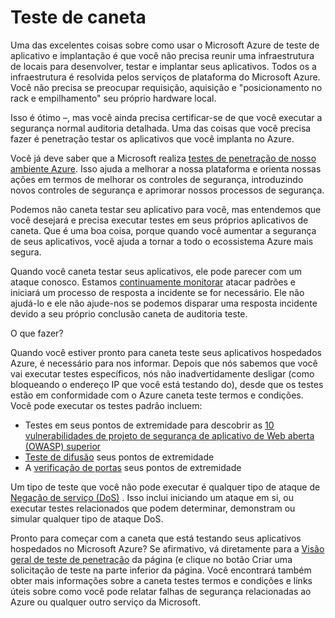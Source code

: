 <properties
   pageTitle="Teste de caneta | Microsoft Azure"
   description="O artigo fornece uma visão geral da processo de (teste) de testes de penetração e como executar teste contra seus aplicativos em execução no Azure infraestrutura."
   services="security"
   documentationCenter="na"
   authors="YuriDio"
   manager="swadhwa"
   editor="TomSh"/>

<tags
   ms.service="security"
   ms.devlang="na"
   ms.topic="article"
   ms.tgt_pltfrm="na"
   ms.workload="na"
   ms.date="10/25/2016"
   ms.author="yurid"/>

# <a name="pen-testing"></a>Teste de caneta

Uma das excelentes coisas sobre como usar o Microsoft Azure de teste de aplicativo e implantação é que você não precisa reunir uma infraestrutura de locais para desenvolver, testar e implantar seus aplicativos. Todos os a infraestrutura é resolvida pelos serviços de plataforma do Microsoft Azure. Você não precisa se preocupar requisição, aquisição e "posicionamento no rack e empilhamento" seu próprio hardware local.

Isso é ótimo –, mas você ainda precisa certificar-se de que você executar a segurança normal auditoria detalhada. Uma das coisas que você precisa fazer é penetração testar os aplicativos que você implanta no Azure.

Você já deve saber que a Microsoft realiza [testes de penetração de nosso ambiente Azure](https://gallery.technet.microsoft.com/Cloud-Red-Teaming-b837392e). Isso ajuda a melhorar a nossa plataforma e orienta nossas ações em termos de melhorar os controles de segurança, introduzindo novos controles de segurança e aprimorar nossos processos de segurança.

Podemos não caneta testar seu aplicativo para você, mas entendemos que você desejará e precisa executar testes em seus próprios aplicativos de caneta. Que é uma boa coisa, porque quando você aumentar a segurança de seus aplicativos, você ajuda a tornar a todo o ecossistema Azure mais segura.

Quando você caneta testar seus aplicativos, ele pode parecer com um ataque conosco. Estamos [continuamente monitorar](http://blogs.msdn.com/b/azuresecurity/archive/2015/07/05/best-practices-to-protect-your-azure-deployment-against-cloud-drive-by-attacks.aspx) atacar padrões e iniciará um processo de resposta a incidente se for necessário. Ele não ajudá-lo e ele não ajude-nos se podemos disparar uma resposta incidente devido a seu próprio conclusão caneta de auditoria teste.

O que fazer?

Quando você estiver pronto para caneta teste seus aplicativos hospedados Azure, é necessário para nos informar. Depois que nós sabemos que você vai executar testes específicos, nós não inadvertidamente desligar (como bloqueando o endereço IP que você está testando do), desde que os testes estão em conformidade com o Azure caneta teste termos e condições.
Você pode executar os testes padrão incluem:

- Testes em seus pontos de extremidade para descobrir as [10 vulnerabilidades de projeto de segurança de aplicativo de Web aberta (OWASP) superior](https://www.owasp.org/index.php/Category:OWASP_Top_Ten_Project)
- [Teste de difusão](https://blogs.microsoft.com/cybertrust/2007/09/20/fuzz-testing-at-microsoft-and-the-triage-process/) seus pontos de extremidade
- A [verificação de portas](https://en.wikipedia.org/wiki/Port_scanner) seus pontos de extremidade

Um tipo de teste que você não pode executar é qualquer tipo de ataque de [Negação de serviço (DoS)](https://en.wikipedia.org/wiki/Denial-of-service_attack) . Isso inclui iniciando um ataque em si, ou executar testes relacionados que podem determinar, demonstram ou simular qualquer tipo de ataque DoS.

Pronto para começar com a caneta que está testando seus aplicativos hospedados no Microsoft Azure? Se afirmativo, vá diretamente para a [Visão geral de teste de penetração](https://security-forms.azure.com/penetration-testing/terms) da página (e clique no botão Criar uma solicitação de teste na parte inferior da página. Você encontrará também obter mais informações sobre a caneta testes termos e condições e links úteis sobre como você pode relatar falhas de segurança relacionadas ao Azure ou qualquer outro serviço da Microsoft.
